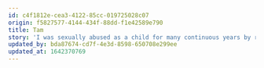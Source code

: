 ```yaml
---
id: c4f1812e-cea3-4122-85cc-019725028c07
origin: f5827577-4144-434f-88dd-f1e42589e790
title: Tam
story: 'I was sexually abused as a child for many continuous years by relatives. I put it under the carpet and moved on with my life, only to discover later that the trauma was there and had been affecting everything I had done or attempted to do in my life. Another traumatic experience was when I was attacked in the street by a stranger in broad daylight, close to my neighborhood. He started calling dirty things to me, asking me to go with him, and when I had accelerated my pace he ran after me, grabbed me from the back, grasped my breasts, but fighting with all of my strength I managed to escape him. I cannot forget the fear I felt and how fast I had run to my friends’ place. I had not intended to tell them, I felt dirty, but they insisted. They saw that my face looked like I had seen a ghost. They put me in the car and we drove around hoping to run into this guy. He was nowhere, but I felt safe with them. Later, I was exposed to the red light district of Athens. I would walk by the brothels and I would regularly meet women in prostitution. These were women who would tell me their stories of abuse, how they were under the control of other men, sometimes their own husband or family. Some of them found no other way to pay for their childrens’ operations, their medicine, their kids’ drugs. I was crushed with compassion for them and I decided to fight. I had one or two friends who fought with me through my own trauma and I was driven to also fight for these women and any woman who is robbed of this immensely precious and sacred thing. Their right to their own body. I was shown love and care, so I fight because that IS love and care for my fellow humans.'
updated_by: bda87674-cd7f-4e3d-8598-650708e299ee
updated_at: 1642370769
---
```

